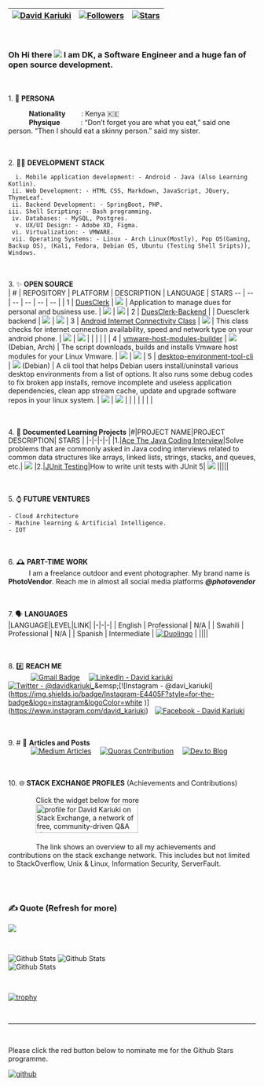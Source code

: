 | [![David Kariuki](https://img.shields.io/badge/DK-DAVID%20KARIUKI-blue)](#) | [![Followers](https://img.shields.io/github/followers/david-kariuki)](#) | [![Stars](https://img.shields.io/github/stars/david-kariuki?label=Profile%20Stars&logo=Profile%20stars&logoColor=b)](#) | 
--| --| --|
<!--[![Profile Views](https://komarev.com/ghpvc/?username=david-kariuki&color=red)](#) -->

<br>

### Oh Hi there ![](https://user-images.githubusercontent.com/18350557/176309783-0785949b-9127-417c-8b55-ab5a4333674e.gif) I am DK, a Software Engineer and a huge fan of open source development.<br>

<br><br>1.  🧑 **PERSONA**<br>

&emsp;&emsp;&emsp;**Nationality**&emsp;&emsp;&nbsp;: Kenya 🇰🇪<br>
&emsp;&emsp;&emsp;**Physique**&emsp;&emsp;&emsp;: “Don’t forget you are what you eat,” said one person. “Then I should eat a skinny person.” said my sister.<br>

<br><br> 2.  🧑‍💼 **DEVELOPMENT STACK**<br>

      i. Mobile application development: - Android - Java (Also Learning Kotlin).              
     ii. Web Development: - HTML CSS, Markdown, JavaScript, JQuery, ThymeLeaf.               
     ii. Backend Development: - SpringBoot, PHP.               
    iii. Shell Scripting: - Bash programming.    
     iv. Databases: - MySQL, Postgres.            
      v. UX/UI Design: - Adobe XD, Figma.             
     vi. Virtualization: - VMWARE.
     vii. Operating Systems: - Linux - Arch Linux(Mostly), Pop OS(Gaming, Backup OS), (Kali, Fedora, Debian OS, Ubuntu (Testing Shell Sripts)), Windows.
             

<br><br>3.  ✨ **OPEN SOURCE**<br>
| # | REPOSITORY | PLATFORM | DESCRIPTION | LANGUAGE | STARS
-- | -- | -- | -- | -- | -- |
| 1 | [DuesClerk](https://github.com/liniantt/DuesClerk) | ![](https://img.shields.io/badge/Android-3DDC84?style=for-the-badge&logo=android&logoColor=white) | Application to manage dues for personal and business use. | ![](https://img.shields.io/badge/Java-ED8B00?style=for-the-badge&logo=java&logoColor=white) | ![](https://img.shields.io/github/stars/liniantt/DuesClerk)
| 2 | [DuesClerk-Backend](https://github.com/liniantt/DuesClerk-Backend) |  | Duesclerk backend | ![](https://img.shields.io/badge/PHP-777BB4?style=for-the-badge&logo=php&logoColor=white) | ![](https://img.shields.io/github/stars/liniantt/DuesClerk-Backend)
| 3 | [Android Internet Connectivity Class](https://github.com/david-kariuki/AndroidInternetConnectivity) | ![](https://img.shields.io/badge/Android-3DDC84?style=for-the-badge&logo=android&logoColor=white) | This class checks for internet connection availability, speed and network type on your android phone. | ![](https://img.shields.io/badge/Java-ED8B00?style=for-the-badge&logo=java&logoColor=white) | ![](https://img.shields.io/github/stars/david-kariuki/AndroidInternetConnectivity)
|  |  |  |  |
| 4 | [vmware-host-modules-builder](https://github.com/linuxeuphony/vmware-host-modules-builder-cli) | ![](https://img.shields.io/badge/Linux-FCC624?style=for-the-badge&logo=linux&logoColor=black) (Debian, Arch) | The script downloads, builds and installs Vmware host modules for your Linux Vmware. | ![](https://img.shields.io/badge/Bash-black?style=for-the-badge&logo=gnu%20bash&logoColor=white) | ![](https://img.shields.io/github/stars/linuxeuphony/vmware-host-modules-builder-cli)
| 5 | [desktop-environment-tool-cli](https://github.com/linuxeuphony/linux-desktop-environment-tool-cli) | ![](https://img.shields.io/badge/Linux-FCC624?style=for-the-badge&logo=linux&logoColor=black) (Debian) | A cli tool that helps Debian users install/uninstall various desktop environments from a list of options. It also runs some debug codes to fix broken app installs, remove incomplete and useless application dependencies, clean app stream cache, update and upgrade software repos in your linux system.  | ![](https://img.shields.io/badge/Bash-black?style=for-the-badge&logo=gnu%20bash&logoColor=white) | ![](https://img.shields.io/github/stars/linuxeuphony/linux-desktop-environment-tool-cli)
|  | |  |  |  | |
   
<br><br>4.  📙 **Documented Learning Projects**
|#|PROJECT NAME|PROJECT DESCRIPTION| STARS |
|-|-|-|-|
|1.|[Ace The Java Coding Interview](https://github.com/david-kariuki/AceTheJavaCodingInterview)|Solve problems that are commonly asked in Java coding interviews related to common data structures like arrays, linked lists, strings, stacks, and queues, etc.| ![](https://img.shields.io/github/stars/david-kariuki/AceTheJavaCodingInterview)
|2.|[JUnit Testing](https://github.com/david-kariuki/JUnitTestingProject)|How to write unit tests with JUnit 5| ![](https://img.shields.io/github/stars/david-kariuki/JUnitTestingProject)
|||||

<br><br>5.  ⌚ **FUTURE VENTURES**<br>
    
    - Cloud Architecture
    - Machine learning & Artificial Intelligence.
    - IOT

<br><br>6.  🕰️ **PART-TIME WORK**<br>
&emsp;&emsp;&emsp;I am a freelance outdoor and event photographer. My brand name is **PhotoVendor**. Reach me in almost all social media platforms ***@photovendor***


<br><br>7.  🗣️ **LANGUAGES**<br>
|LANGUAGE|LEVEL|LINK|
|-|-|-|
| English | Professional | N/A |
| Swahili | Professional | N/A |
| Spanish | Intermediate | [![Duolingo](https://img.shields.io/badge/Duolingo-%234DC730.svg?style=for-the-badge&logo=Duolingo&logoColor=white)](https://www.duolingo.com/profile/davidkariuki) |
||||


<br><br>8. #️⃣ **REACH ME**<br>
&emsp;&emsp;&emsp;
[![Gmail Badge](https://img.shields.io/badge/Gmail-D14836?style=for-the-badge&logo=gmail&logoColor=white)](mailto:dkaris.k@gmail.com) &emsp;[![LinkedIn - David kariuki](https://img.shields.io/badge/LinkedIn-0077B5?style=for-the-badge&logo=linkedin&logoColor=white)](https://www.linkedin.com/in/davidkariuki)&emsp;
[![Twitter - @davidkariuki_](https://img.shields.io/badge/Twitter-1DA1F2?style=for-the-badge&logo=twitter&logoColor=white)](https://twitter.com/davidkariuki_)&emsp;[![Instagram - @davi_kariuki](https://img.shields.io/badge/Instagram-E4405F?style=for-the-badge&logo=instagram&logoColor=white )](https://www.instagram.com/david_kariuki)&emsp;[![Facebook - David Kariuki](https://img.shields.io/badge/Facebook-1877F2?style=for-the-badge&logo=facebook&logoColor=white)](https://www.facebook.com/dk.davidkariuki)&emsp;

<br><br>9. #️ 📖 **Articles and Posts**<br>
&emsp;&emsp;&emsp;
[![Medium Articles](https://img.shields.io/badge/Medium-12100E?style=for-the-badge&logo=medium&logoColor=white)](https://medium.com/@davidkariuki) &emsp;[![Quoras Contribution](https://img.shields.io/badge/Quora-%23B92B27.svg?style=for-the-badge&logo=Quora&logoColor=white)](https://www.quora.com/profile/David-Kariuki-7/) &emsp;[![Dev.to Blog](https://img.shields.io/badge/dev.to-0A0A0A?style=for-the-badge&logo=dev.to&logoColor=white)](https://dev.to/david_kariuki)


<br><br>10.  🌐 **STACK EXCHANGE PROFILES** (Achievements and Contributions)<br><br>
&emsp;&emsp;&emsp;&emsp;Click the widget below for more<br>
&emsp;&emsp;&emsp;&emsp;<a href="https://stackexchange.com/users/7822670/david-kariuki?tab=accounts"><img src="https://stackexchange.com/users/flair/7822670.png" width="208" height="58" alt="profile for David Kariuki on Stack Exchange, a network of free, community-driven Q&amp;A sites" title="profile for David Kariuki on Stack Exchange, a network of free, community-driven Q&amp;A sites"></a><br><br>
&emsp;&emsp;&emsp;&emsp;The link shows an overview to all my achievements and contributions on the stack exchange network. This includes but not limited to StackOverflow, Unix & Linux, Information Security, ServerFault. 
    
<br><br> 

### ✍️ Quote (Refresh for more)
![](https://quotes-github-readme.vercel.app/api?type=horizontal&theme=radical)

<br>

<!--
[![My GitHub Stats](https://github-readme-stats.vercel.app/api/?username=david-kariuki&count_private=true&theme=tokyonight&showicons=true)]()
[![My GitHub Language Stats](https://github-readme-stats.vercel.app/api/top-langs/?username=david-kariuki&langs_count=5&theme=tokyonight)]()
-->

![Github Stats](https://github-readme-stats.vercel.app/api?username=david-kariuki&theme=light&hide_border=true&include_all_commits=true&count_private=true)
![Github Stats](https://github-readme-streak-stats.herokuapp.com/?user=david-kariuki&theme=light&hide_border=true&fire=red&sideNums=red)<br/>
![Github Stats](https://github-readme-stats.vercel.app/api/top-langs/?username=david-kariuki&theme=light&hide_border=false&include_all_commits=true&count_private=true&layout=compact&langs_count=10&include_private=true)

<!--
<br>
[![GitHub Activity](images/userstats.svg)](https://github.com/cicirello/user-statistician)
-->

<br>

[![trophy](https://github-profile-trophy.vercel.app/?username=david-kariuki&margin-w=8)](https://github.com/ryo-ma/github-profile-trophy)

<br>

***

<br>

Please click the red button below to nominate me for the Github Stars programme. <br>

<a href='https://stars.github.com/nominate/' target="_blank"><img alt='github' src='https://img.shields.io/badge/Nominate_me --> @david--kariuki-100000?style=for-the-badge&logo=github&logoColor=000000&labelColor=ffffff&color=E03A3A'/></a>


<br>

